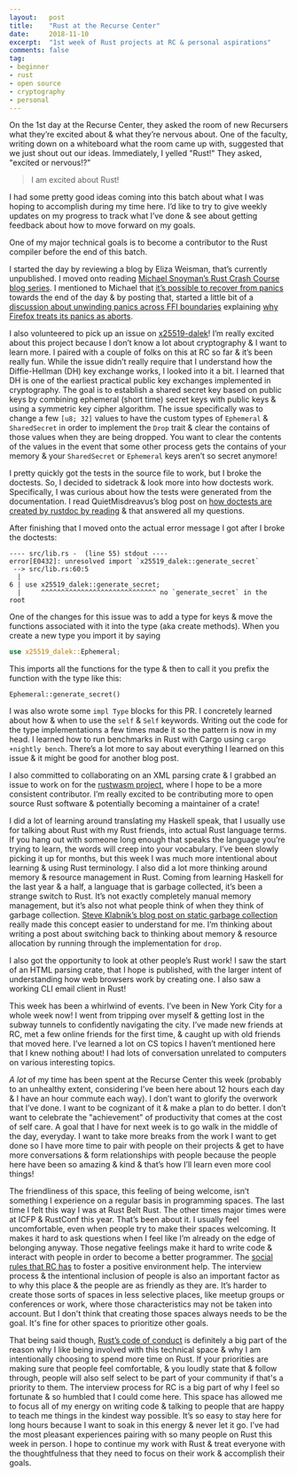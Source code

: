```yaml
---
layout:   post
title:    "Rust at the Recurse Center"
date:     2018-11-10
excerpt:  "1st week of Rust projects at RC & personal aspirations"
comments: false
tag:
- beginner
- rust
- open source
- cryptography
- personal
---
```


On the 1st day at the Recurse Center, they asked the room of new Recursers what they’re excited about & what they’re nervous about. One of the faculty, writing down on a whiteboard what the room came up with, suggested that we just shout out our ideas. Immediately, I yelled "Rust!" They asked, "excited or nervous!?"

> I am excited about Rust!

I had some pretty good ideas coming into this batch about what I was hoping to accomplish during my time here. I’d like to try to give weekly updates on my progress to track what I’ve done & see about getting feedback about how to move forward on my goals.

One of my major technical goals is to become a contributor to the Rust compiler before the end of this batch.

I started the day by reviewing a blog by Eliza Weisman, that’s currently unpublished. I moved onto reading [Michael Snoyman’s Rust Crash Course blog series](https://www.snoyman.com/blog/2018/10/introducing-rust-crash-course). I mentioned to Michael that [it’s possible to recover from panics](https://github.com/snoyberg/snoyman.com-content/commit/b4c677edb405b0cc3f0d33d804fe49e48c2fea7b) towards the end of the day & by posting that, started a little bit of a [discussion about unwinding panics across FFI boundaries](https://twitter.com/DebugSteven/status/1059797090010910720) explaining [why Firefox treats its panics as aborts](https://doc.rust-lang.org/nomicon/unwinding.html).

I also volunteered to pick up an issue on [x25519-dalek](https://github.com/dalek-cryptography/x25519-dalek)! I’m really excited about this project because I don’t know a lot about cryptography & I want to learn more. I paired with a couple of folks on this at RC so far & it’s been really fun. While the issue didn’t really require that I understand how the Diffie-Hellman (DH) key exchange works, I looked into it a bit. I learned that DH is one of the earliest practical public key exchanges implemented in cryptography. The goal is to establish a shared secret key based on public keys by combining ephemeral (short time) secret keys with public keys & using a symmetric key cipher algorithm. The issue specifically was to change a few `[u8; 32]` values to have the custom types of `Ephemeral` & `SharedSecret` in order to implement the `Drop` trait & clear the contains of those values when they are being dropped. You want to clear the contents of the values in the event that some other process gets the contains of your memory & your `SharedSecret` or `Ephemeral` keys aren’t so secret anymore!

I pretty quickly got the tests in the source file to work, but I broke the doctests. So, I decided to sidetrack & look more into how doctests work. Specifically, I was curious about how the tests were generated from the documentation. I read QuietMisdreavus’s blog post on [how doctests are created by rustdoc by reading](https://quietmisdreavus.net/code/2018/02/23/how-the-doctests-get-made/) & that answered all my questions.

After finishing that I moved onto the actual error message I got after I broke the doctests:


```text
---- src/lib.rs -  (line 55) stdout ----
error[E0432]: unresolved import `x25519_dalek::generate_secret`
 --> src/lib.rs:60:5
  |
6 | use x25519_dalek::generate_secret;
  |     ^^^^^^^^^^^^^^^^^^^^^^^^^^^^^ no `generate_secret` in the root 
```


One of the changes for this issue was to add a type for keys & move the functions associated with it into the type (aka create methods). When you create a new type you import it by saying 

```rust
use x25519_dalek::Ephemeral;
```

This imports all the functions for the type & then to call it you prefix the function with the type like this:


```rust 
Ephemeral::generate_secret() 
```


I was also wrote some `impl Type` blocks for this PR. I concretely learned about how & when to use the `self` & `Self` keywords. Writing out the code for the type implementations a few times made it so the pattern is now in my head. I learned how to run benchmarks in Rust with Cargo using `cargo +nightly bench`. There’s a lot more to say about everything I learned on this issue & it might be good for another blog post.

I also committed to collaborating on an XML parsing crate & I grabbed an issue to work on for the [rustwasm project](https://github.com/rustwasm), where I hope to be a more consistent contributor. I’m really excited to be contributing more to open source Rust software & potentially becoming a maintainer of a crate!

I did a lot of learning around translating my Haskell speak, that I usually use for talking about Rust with my Rust friends, into actual Rust language terms. If you hang out with someone long enough that speaks the language you’re trying to learn, the words will creep into your vocabulary. I’ve been slowly picking it up for months, but this week I was much more intentional about learning & using Rust terminology. I also did a lot more thinking around memory & resource management in Rust. Coming from learning Haskell for the last year & a half, a language that is garbage collected, it’s been a strange switch to Rust. It’s not exactly completely manual memory management, but it’s also not what people think of when they think of garbage collection. [Steve Klabnik’s blog post on static garbage collection](https://words.steveklabnik.com/borrow-checking-escape-analysis-and-the-generational-hypothesis) really made this concept easier to understand for me. I’m thinking about writing a post about switching back to thinking about memory & resource allocation by running through the implementation for `drop`.

I also got the opportunity to look at other people’s Rust work! I saw the start of an HTML parsing crate, that I hope is published, with the larger intent of understanding how web browsers work by creating one. I also saw a working CLI email client in Rust!

This week has been a whirlwind of events. I’ve been in New York City for a whole week now! I went from tripping over myself & getting lost in the subway tunnels to confidently navigating the city. I’ve made new friends at RC, met a few online friends for the first time, & caught up with old friends that moved here. I’ve learned a lot on CS topics I haven’t mentioned here that I knew nothing about! I had lots of conversation unrelated to computers on various interesting topics. 

*A lot* of my time has been spent at the Recurse Center this week (probably to an unhealthy extent, considering I’ve been here about 12 hours each day & I have an hour commute each way). I don’t want to glorify the overwork that I’ve done. I want to be cognizant of it & make a plan to do better. I don’t want to celebrate the "achievement" of productivity that comes at the cost of self care. A goal that I have for next week is to go walk in the middle of the day, everyday. I want to take more breaks from the work I want to get done so I have more time to pair with people on their projects & get to have more conversations & form relationships with people because the people here have been so amazing & kind & that’s how I’ll learn even more cool things! 

The friendliness of this space, this feeling of being welcome, isn’t something I experience on a regular basis in programming spaces. The last time I felt this way I was at Rust Belt Rust. The other times major times were at ICFP & RustConf this year. That’s been about it. I usually feel uncomfortable, even when people try to make their spaces welcoming. It makes it hard to ask questions when I feel like I’m already on the edge of belonging anyway. Those negative feelings make it hard to write code & interact with people in order to become a better programmer. The [social rules that RC has](https://www.recurse.com/social-rules) to foster a positive environment help. The interview process & the intentional inclusion of people is also an important factor as to why this place & the people are as friendly as they are. It’s harder to create those sorts of spaces in less selective places, like meetup groups or conferences or work, where those characteristics may not be taken into account. But I don't think that creating those spaces always needs to be the goal. It's fine for other spaces to prioritize other goals. 

That being said though, [Rust’s code of conduct](https://www.rust-lang.org/en-US/conduct.html) is definitely a big part of the reason why I like being involved with this technical space & why I am intentionally choosing to spend more time on Rust. If your priorities are making sure that people feel comfortable, & you loudly state that & follow through, people will also self select to be part of your community if that's a priority to them. The interview process for RC is a big part of why I feel so fortunate & so humbled that I could come here. This space has allowed me to focus all of my energy on writing code & talking to people that are happy to teach me things in the kindest way possible. It’s so easy to stay here for long hours because I want to soak in this energy & never let it go. I’ve had the most pleasant experiences pairing with so many people on Rust this week in person. I hope to continue my work with Rust & treat everyone with the thoughtfulness that they need to focus on their work & accomplish their goals.
